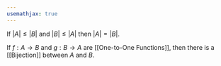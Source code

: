 ```yaml
---
usemathjax: true
---
```


If $|A| \le |B|$ and $|B| \le |A|$ then $|A| = |B|$.

If $f: A \to B$ and $g: B \to A$ are [[One-to-One Functions]], then there is a [[Bijection]] between $A$ and $B$.